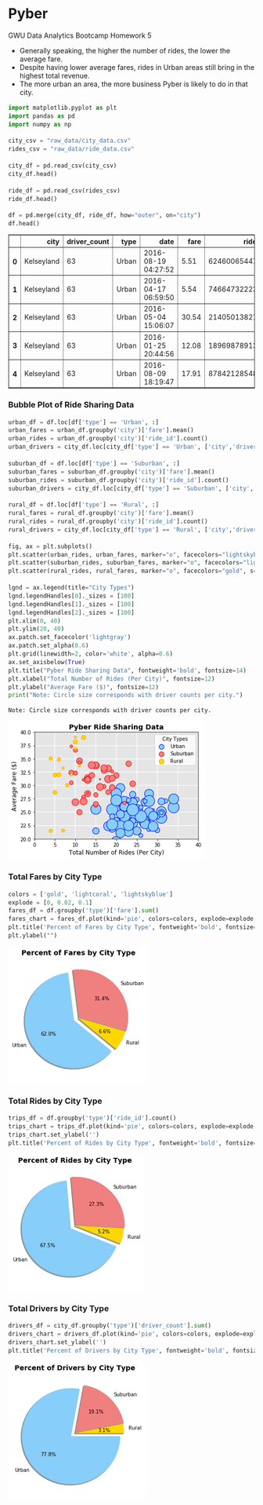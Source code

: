 
# Pyber
GWU Data Analytics Bootcamp Homework 5

* Generally speaking, the higher the number of rides, the lower the average fare.
* Despite having lower average fares, rides in Urban areas still bring in the highest total revenue.
* The more urban an area, the more business Pyber is likely to do in that city.


```python
import matplotlib.pyplot as plt
import pandas as pd
import numpy as np

city_csv = "raw_data/city_data.csv"
rides_csv = "raw_data/ride_data.csv"

city_df = pd.read_csv(city_csv)
city_df.head()

ride_df = pd.read_csv(rides_csv)
ride_df.head()

df = pd.merge(city_df, ride_df, how="outer", on="city")
df.head()
```

<table border="1" class="dataframe">
  <thead>
    <tr style="text-align: right;">
      <th></th>
      <th>city</th>
      <th>driver_count</th>
      <th>type</th>
      <th>date</th>
      <th>fare</th>
      <th>ride_id</th>
    </tr>
  </thead>
  <tbody>
    <tr>
      <th>0</th>
      <td>Kelseyland</td>
      <td>63</td>
      <td>Urban</td>
      <td>2016-08-19 04:27:52</td>
      <td>5.51</td>
      <td>6246006544795</td>
    </tr>
    <tr>
      <th>1</th>
      <td>Kelseyland</td>
      <td>63</td>
      <td>Urban</td>
      <td>2016-04-17 06:59:50</td>
      <td>5.54</td>
      <td>7466473222333</td>
    </tr>
    <tr>
      <th>2</th>
      <td>Kelseyland</td>
      <td>63</td>
      <td>Urban</td>
      <td>2016-05-04 15:06:07</td>
      <td>30.54</td>
      <td>2140501382736</td>
    </tr>
    <tr>
      <th>3</th>
      <td>Kelseyland</td>
      <td>63</td>
      <td>Urban</td>
      <td>2016-01-25 20:44:56</td>
      <td>12.08</td>
      <td>1896987891309</td>
    </tr>
    <tr>
      <th>4</th>
      <td>Kelseyland</td>
      <td>63</td>
      <td>Urban</td>
      <td>2016-08-09 18:19:47</td>
      <td>17.91</td>
      <td>8784212854829</td>
    </tr>
  </tbody>
</table>

### Bubble Plot of Ride Sharing Data


```python
urban_df = df.loc[df['type'] == 'Urban', :]
urban_fares = urban_df.groupby('city')['fare'].mean()
urban_rides = urban_df.groupby('city')['ride_id'].count()
urban_drivers = city_df.loc[city_df['type'] == 'Urban', ['city','driver_count']].set_index('city')

suburban_df = df.loc[df['type'] == 'Suburban', :]
suburban_fares = suburban_df.groupby('city')['fare'].mean()
suburban_rides = suburban_df.groupby('city')['ride_id'].count()
suburban_drivers = city_df.loc[city_df['type'] == 'Suburban', ['city','driver_count']].set_index('city')

rural_df = df.loc[df['type'] == 'Rural', :]
rural_fares = rural_df.groupby('city')['fare'].mean()
rural_rides = rural_df.groupby('city')['ride_id'].count()
rural_drivers = city_df.loc[city_df['type'] == 'Rural', ['city','driver_count']].set_index('city')

fig, ax = plt.subplots()
plt.scatter(urban_rides, urban_fares, marker="o", facecolors="lightskyblue", edgecolor="blue", s=urban_drivers*8, label="Urban")
plt.scatter(suburban_rides, suburban_fares, marker="o", facecolors="lightcoral", edgecolor="red", s=suburban_drivers*8, label="Suburban")
plt.scatter(rural_rides, rural_fares, marker="o", facecolors="gold", s=rural_drivers*8, label="Rural", edgecolor="orange")

lgnd = ax.legend(title="City Types")
lgnd.legendHandles[0]._sizes = [100]
lgnd.legendHandles[1]._sizes = [100]
lgnd.legendHandles[2]._sizes = [100]
plt.xlim(0, 40)
plt.ylim(20, 40)
ax.patch.set_facecolor('lightgray')
ax.patch.set_alpha(0.6)
plt.grid(linewidth=2, color='white', alpha=0.6)
ax.set_axisbelow(True)
plt.title("Pyber Ride Sharing Data", fontweight='bold', fontsize=14)
plt.xlabel("Total Number of Rides (Per City)", fontsize=12)
plt.ylabel("Average Fare ($)", fontsize=12)
print("Note: Circle size corresponds with driver counts per city.")
```

    Note: Circle size corresponds with driver counts per city.



![png](output_4_1.png)


### Total Fares by City Type


```python
colors = ['gold', 'lightcoral', 'lightskyblue']
explode = [0, 0.02, 0.1]
fares_df = df.groupby('type')['fare'].sum()
fares_chart = fares_df.plot(kind='pie', colors=colors, explode=explode, shadow=True, figsize=(4.5,4.5), autopct="%1.1f%%", startangle=-40)
plt.title('Percent of Fares by City Type', fontweight='bold', fontsize=14)
plt.ylabel("")
```

![png](output_6_1.png)


### Total Rides by City Type


```python
trips_df = df.groupby('type')['ride_id'].count()
trips_chart = trips_df.plot(kind='pie', colors=colors, explode=explode, shadow=True, figsize=(4.5,4.5), autopct="%1.1f%%", startangle=-22)
trips_chart.set_ylabel('')
plt.title('Percent of Rides by City Type', fontweight='bold', fontsize=14)
```

![png](output_8_1.png)


### Total Drivers by City Type


```python
drivers_df = city_df.groupby('type')['driver_count'].sum()
drivers_chart = drivers_df.plot(kind='pie', colors=colors, explode=explode, shadow=True, figsize=(4.5,4.5), autopct="%1.1f%%")
drivers_chart.set_ylabel('')
plt.title('Percent of Drivers by City Type', fontweight='bold', fontsize=14)
```

![png](output_10_1.png)

